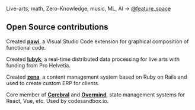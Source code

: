 Live-arts, math, Zero-Knowledge, music, ML, AI -> [@feature_space](https://twitter.com/feature_space)

## Open Source contributions

Created **[pawi](https://github.com/pawijs/pawi)**, a Visual Studio Code extension for graphical composition of functional code.

Created **[lubyk](https://github.com/lubyk)**, a real-time distributed data processing for live arts with funding from Pro Helvetia.

Created **[zena](https://github.com/zena)**, a content management system based on Ruby on Rails and used to create custom ERP for clients.

Core member of **[Cerebral]([https://github.com/cerebral/overmind](https://github.com/cerebral/cerebral/commits/next/?author=gaspard))** and **[Overmind]([https://github.com/cerebral/overmind](https://github.com/cerebral/overmind/commits/next/?author=gaspard))**, state management systems for React, Vue, etc. Used by codesandbox.io.
